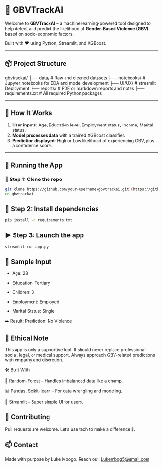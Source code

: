 # 🚨 GBVTrackAI

Welcome to **GBVTrackAI** – a machine learning-powered tool designed to help detect and predict the likelihood of **Gender-Based Violence (GBV)** based on socio-economic factors.

Built with ❤️ using Python, Streamlit, and XGBoost.

---

## 📦 Project Structure

gbvtrackai/
├── data/ # Raw and cleaned datasets
├── notebooks/ # Jupyter notebooks for EDA and model development
├── UI/UX/ # streamlit Deployment
├── reports/ # PDF or markdown reports and notes
├── requirements.txt # All required Python packages

---

## 🧠 How It Works

1. **User inputs**: Age, Education level, Employment status, Income, Marital status.
2. **Model processes data** with a trained XGBoost classifier.
3. **Prediction displayed**: High or Low likelihood of experiencing GBV, plus a confidence score.

---

## 🚀 Running the App

### 🔧 Step 1: Clone the repo

```bash
git clone https://github.com/your-username/gbvtrackai.git](https://github.com/Lukembogo-dot/GBV_Prediction.git
cd gbvtrackai
```
## 🐍 Step 2: Install dependencies

```bash
pip install -r requirements.txt
```
## ▶️ Step 3: Launch the app

```bash
streamlit run app.py
```

## 🧪 Sample Input

- Age: 28

- Education: Tertiary

- Children: 3

- Employment: Employed

- Marital Status: Single

➡️ Result: Prediction: No Violence

## 🔐 Ethical Note

This app is only a supportive tool. It should never replace professional social, legal, or medical support. Always approach GBV-related predictions with empathy and discretion.

🛠️ Built With

🧠 Random-Forest – Handles imbalanced data like a champ.

📊 Pandas, Scikit-learn – For data wrangling and modeling.

🎈 Streamlit – Super simple UI for users.

## 🙌 Contributing
Pull requests are welcome. Let’s use tech to make a difference 💪.

## 📫 Contact
Made with purpose by Luke Mbogo.
Reach out: Lukembog5@gmail.com
